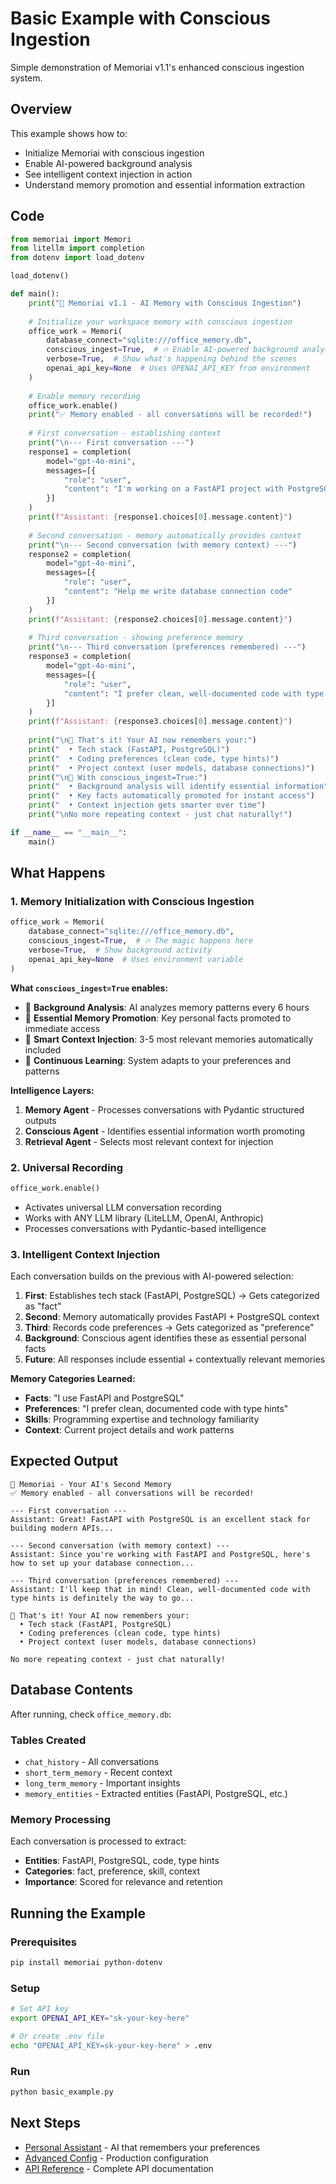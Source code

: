 # Basic Example with Conscious Ingestion

Simple demonstration of Memoriai v1.1's enhanced conscious ingestion system.

## Overview

This example shows how to:
- Initialize Memoriai with conscious ingestion
- Enable AI-powered background analysis
- See intelligent context injection in action
- Understand memory promotion and essential information extraction

## Code

```python title="basic_example.py"
from memoriai import Memori
from litellm import completion
from dotenv import load_dotenv

load_dotenv()

def main():
    print("🧠 Memoriai v1.1 - AI Memory with Conscious Ingestion")
    
    # Initialize your workspace memory with conscious ingestion
    office_work = Memori(
        database_connect="sqlite:///office_memory.db",
        conscious_ingest=True,  # 🔥 Enable AI-powered background analysis
        verbose=True,  # Show what's happening behind the scenes
        openai_api_key=None  # Uses OPENAI_API_KEY from environment
    )
    
    # Enable memory recording
    office_work.enable()
    print("✅ Memory enabled - all conversations will be recorded!")
    
    # First conversation - establishing context
    print("\n--- First conversation ---")
    response1 = completion(
        model="gpt-4o-mini",
        messages=[{
            "role": "user", 
            "content": "I'm working on a FastAPI project with PostgreSQL database"
        }]
    )
    print(f"Assistant: {response1.choices[0].message.content}")
    
    # Second conversation - memory automatically provides context
    print("\n--- Second conversation (with memory context) ---")
    response2 = completion(
        model="gpt-4o-mini",
        messages=[{
            "role": "user",
            "content": "Help me write database connection code"
        }]
    )
    print(f"Assistant: {response2.choices[0].message.content}")
    
    # Third conversation - showing preference memory
    print("\n--- Third conversation (preferences remembered) ---")
    response3 = completion(
        model="gpt-4o-mini",
        messages=[{
            "role": "user",
            "content": "I prefer clean, well-documented code with type hints"
        }]
    )
    print(f"Assistant: {response3.choices[0].message.content}")
    
    print("\n🎉 That's it! Your AI now remembers your:")
    print("  • Tech stack (FastAPI, PostgreSQL)")  
    print("  • Coding preferences (clean code, type hints)")
    print("  • Project context (user models, database connections)")
    print("\n🧠 With conscious_ingest=True:")
    print("  • Background analysis will identify essential information")
    print("  • Key facts automatically promoted for instant access")
    print("  • Context injection gets smarter over time")
    print("\nNo more repeating context - just chat naturally!")

if __name__ == "__main__":
    main()
```

## What Happens

### 1. Memory Initialization with Conscious Ingestion
```python
office_work = Memori(
    database_connect="sqlite:///office_memory.db",
    conscious_ingest=True,  # 🔥 The magic happens here
    verbose=True,  # Show background activity
    openai_api_key=None  # Uses environment variable
)
```

**What `conscious_ingest=True` enables:**
- 🧠 **Background Analysis**: AI analyzes memory patterns every 6 hours
- 🎯 **Essential Memory Promotion**: Key personal facts promoted to immediate access
- 📝 **Smart Context Injection**: 3-5 most relevant memories automatically included
- 🔄 **Continuous Learning**: System adapts to your preferences and patterns

**Intelligence Layers:**
1. **Memory Agent** - Processes conversations with Pydantic structured outputs
2. **Conscious Agent** - Identifies essential information worth promoting
3. **Retrieval Agent** - Selects most relevant context for injection

### 2. Universal Recording
```python
office_work.enable()
```

- Activates universal LLM conversation recording
- Works with ANY LLM library (LiteLLM, OpenAI, Anthropic)
- Processes conversations with Pydantic-based intelligence

### 3. Intelligent Context Injection
Each conversation builds on the previous with AI-powered selection:

1. **First**: Establishes tech stack (FastAPI, PostgreSQL) → Gets categorized as "fact"
2. **Second**: Memory automatically provides FastAPI + PostgreSQL context
3. **Third**: Records code preferences → Gets categorized as "preference"  
4. **Background**: Conscious agent identifies these as essential personal facts
5. **Future**: All responses include essential + contextually relevant memories

**Memory Categories Learned:**
- **Facts**: "I use FastAPI and PostgreSQL"
- **Preferences**: "I prefer clean, documented code with type hints"
- **Skills**: Programming expertise and technology familiarity
- **Context**: Current project details and work patterns

## Expected Output

```
🧠 Memoriai - Your AI's Second Memory
✅ Memory enabled - all conversations will be recorded!

--- First conversation ---
Assistant: Great! FastAPI with PostgreSQL is an excellent stack for building modern APIs...

--- Second conversation (with memory context) ---  
Assistant: Since you're working with FastAPI and PostgreSQL, here's how to set up your database connection...

--- Third conversation (preferences remembered) ---
Assistant: I'll keep that in mind! Clean, well-documented code with type hints is definitely the way to go...

🎉 That's it! Your AI now remembers your:
  • Tech stack (FastAPI, PostgreSQL)
  • Coding preferences (clean code, type hints)  
  • Project context (user models, database connections)

No more repeating context - just chat naturally!
```

## Database Contents

After running, check `office_memory.db`:

### Tables Created
- `chat_history` - All conversations
- `short_term_memory` - Recent context  
- `long_term_memory` - Important insights
- `memory_entities` - Extracted entities (FastAPI, PostgreSQL, etc.)

### Memory Processing
Each conversation is processed to extract:
- **Entities**: FastAPI, PostgreSQL, code, type hints
- **Categories**: fact, preference, skill, context
- **Importance**: Scored for relevance and retention

## Running the Example

### Prerequisites
```bash
pip install memoriai python-dotenv
```

### Setup
```bash
# Set API key
export OPENAI_API_KEY="sk-your-key-here"

# Or create .env file
echo "OPENAI_API_KEY=sk-your-key-here" > .env
```

### Run
```bash
python basic_example.py
```

## Next Steps

- [Personal Assistant](personal-assistant.md) - AI that remembers your preferences
- [Advanced Config](advanced-config.md) - Production configuration
- [API Reference](../api/core.md) - Complete API documentation